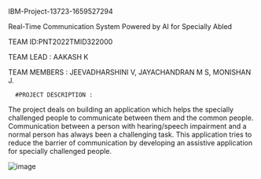 IBM-Project-13723-1659527294

Real-Time Communication System Powered by AI for Specially Abled

TEAM ID:PNT2022TMID322000

TEAM LEAD : AAKASH K

TEAM MEMBERS : JEEVADHARSHINI V,
               JAYACHANDRAN M S,
               MONISHAN J.
               
             
      #PROJECT DESCRIPTION :

The project deals on building an application which helps the specially challenged people to communicate between them and the common people. Communication between a person with hearing/speech impairment and a normal person has always been a challenging task. This application tries to reduce the barrier of communication by developing an assistive application for specially challenged people.


![image](https://user-images.githubusercontent.com/113500213/201630136-d40d3ea8-9bf5-47e3-a25a-2ad35456553a.png)
